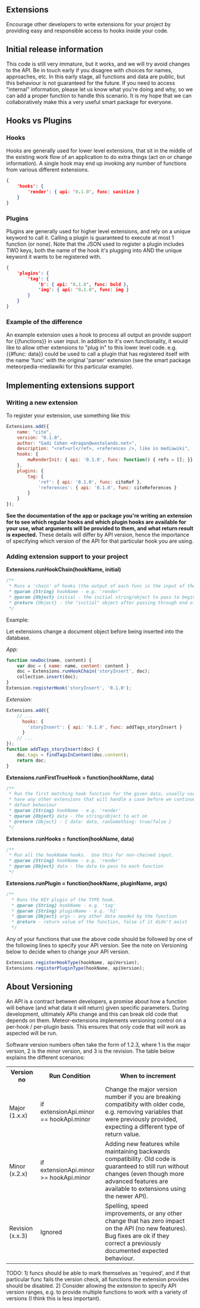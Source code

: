 ## Extensions

Encourage other developers to write extensions for your project by providing easy and responsible access to hooks inside your code.

## Initial release information

This code is still very immature, but it works, and we will try avoid changes to the API.  Be in touch early if you disagree with choices for names, approaches, etc.  In this early stage, all functions and data are public, but this behaviour is not guaranteed for the future.  If you need to access "internal" information, please let us know what you're doing and why, so we can add a proper function to handle this scenario.  It is my hope that we can collaboratively make this a very useful smart package for everyone.

## Hooks vs Plugins

### Hooks

Hooks are generally used for lower level extensions, that sit in the middle of the existing work flow of an application to do extra things (act on or change information).  A single hook may end up invoking any number of functions from various different extensions.

```json
{
	'hooks': {
		'render': { api: '0.1.0', func: sanitize }
	}
}
```

### Plugins

Plugins are generally used for higher level extensions, and rely on a unique keyword to call it.  Calling a plugin is guaranteed to execute at most 1 function (or none).  Note that the JSON used to register a plugin includes TWO keys, both the name of the hook it's plugging into AND the unique keyword it wants to be registered with.

```json
{
	'plugins': {
		'tag': {
			'b': { api: '0.1.0', func: bold },
			'img': { api: '0.1.0', func: img }
		}
	}
}
```

### Example of the difference

An example extension uses a hook to process all output an provide support for
{{functions}} in user input.  In addition to it's own functionality, it would like to allow other extensions to "plug in" to this lower level code.  e.g. {{#func: data}} could be used to call a plugin that has registered itself with the name 'func' with the original 'parser' extension (see the smart package meteorpedia-mediawiki for this particular
example).


## Implementing extensions support

### Writing a new extension

To register your extension, use something like this:

```js
Extensions.add({
	name: "cite",
	version: "0.1.0",
	author: "Gadi Cohen <dragon@wastelands.net>",
	description: "<ref>url</ref>, <references />, like in mediawiki",
	hooks: {
		mwRenderInit: { api: '0.1.0', func: function() { refs = []; }}
	},
	plugins: {
		tag: {
			'ref': { api: '0.1.0', func: citeRef },
			'references': { api: '0.1.0', func: citeReferences }
		}
	}
});
```

**See the documentation of the app or package you're writing an extension for to see which regular hooks and which plugin hooks are available for your use, what arguments will be
provided to them, and what return result is expected.**  These details will differ by API version, hence the importance of specifying which version of the API for that particular
hook you are using.

### Adding extension support to your project

**Extensions.runHookChain(hookName, initial)**

```js
/**
 * Runs a 'chain' of hooks (the output of each func is the input of the next)
 * @param {String} hookName - e.g. 'render'
 * @param {Object} initial - the initial string/object to pass to beginning of chain
 * @return {Object} - the "initial" object after passing through end of the chain
 */
```

Example:

Let extensions change a document object before being inserted into the database.

*App:*

```js
function newDoc(name, content) {
	var doc = { name: name, content: content }
	doc = Extensions.runHookChain('storyInsert', doc);
	collection.insert(doc);
}
Extension.registerHook('storyInsert', '0.1.0');
```

*Extension:*
```js
Extensions.add({
	// ...
	  hooks: {
	  	'storyInsert': { api: '0.1.0', func: addTags_storyInsert }
	  }
	// ...
});
function addTags_storyInsert(doc) {
	doc.tags = findTagsInContent(doc.content);
	return doc;
}
```

**Extensions.runFirstTrueHook = function(hookName, data)**

```js
/**
 * Run the first matching hook function for the given data, usually used to see if we
 * have any other extensions that will handle a case before we continue with the
 * defaut behaviour
 * @param {String} hookName - e.g. 'render'
 * @param {Object} data - the string/object to act on
 * @return {Object} - { data: data, ranSomething: true/false }
 */
 ```

**Extensions.runHooks = function(hookName, data)**
```js
/**
 * Run all the hookName hooks.  Use this for non-chained input.
 * @param {String} hookName - e.g. 'render'
 * @param {Object} data - the data to pass to each function
 */
 ```

**Extensions.runPlugin = function(hookName, pluginName, args)**
```js
/**
  * Runs the KEY plugin of the TYPE hook.
  * @param {String} hookName - e.g. 'tag'
  * @param {String} pluginName - e.g. 'h1'
  * @param {Object} args - any other data needed by the function
  * @return - return value of the function, false if it didn't exist
  */
```

Any of your functions that use the above code should be followed by one of the following lines to specify your API version.  See the note on Versioning below to decide when to change your API version.

```js
Extensions.registerHookType(hookName, apiVersion);
Extensions.registerPluginType(hookName, apiVersion);
```

## About Versioning

An API is a contract between developers, a promise about how a function will behave
(and what data it will return) given specific parameters.  During development, ultimately
APIs change and this can break old code that depends on them.  Meteor-extensions implements
versioning control on a per-hook / per-plugin basis.  This ensures that only code that
will work as aspected will be run.

Software version numbers often take the form of 1.2.3, where 1 is the major version, 2 is the minor version, and 3 is the revision.  The table below explains the different scenarios:

<table>
	<tr>
		<th>Version no</th>
		<th>Run Condition</th>
		<th>When to increment</th>
	</tr><tr>
		<td>Major (1.x.x)</td>
		<td>if extensionApi.minor == hookApi.minor</td>
		<td>Change the major version number if you are breaking compatibity
			with older code, e.g. removing variables that were previously
			provided, expecting a different type of return value.</td>
	</tr><tr>
		<td>Minor (x.2.x)</td>
		<td>if extensionApi.minor >= hookApi.minor</td>
		<td>Adding new features while maintaining backwards compatibility.
			Old code is guaranteed to still run without changes (even though
			more advanced features are available to extensions using the newer
			API).</td>
	</tr><tr>
		<td>Revision (x.x.3)</td>
		<td>Ignored</td>
		<td>Spelling, speed improvements, or any other change that
			has zero impact on the API (no new features).  Bug fixes
			are ok if they correct a previously documented expected
			behaviour.</td>
	</tr>
</table>

TODO:  1) funcs should be able to mark themselves as 'required', and if that particular func fails the version check, all functions the extension provides should be disabled.  2) Consider allowing the extension to specify API version ranges, e.g. to provide multiple functions to work with a variety of versions (I think this is less important).

